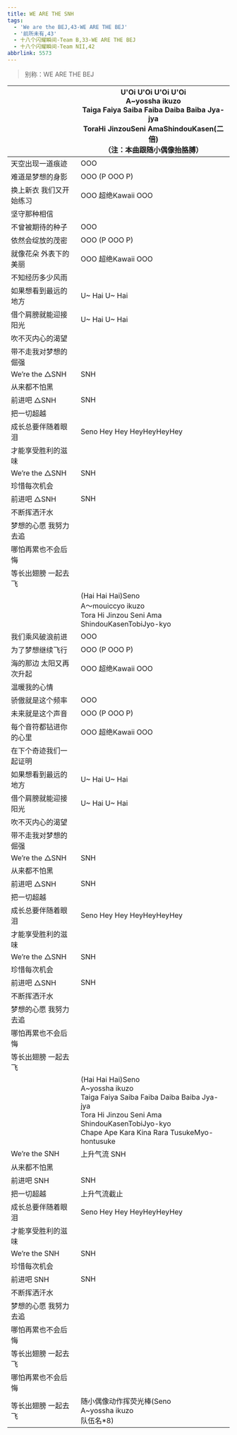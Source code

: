 ```yaml
---
title: WE ARE THE SNH
tags:
  - 'We are the BEJ,43-WE ARE THE BEJ'
  - '前所未有,43'
  - 十八个闪耀瞬间-Team B,33-WE ARE THE BEJ
  - 十八个闪耀瞬间-Team NII,42
abbrlink: 5573
---
```

> 别称：WE ARE THE BEJ

|      |U'Oi U'Oi U'Oi U'Oi<br>A~yossha ikuzo<br>Taiga Faiya Saiba Faiba Daiba Baiba Jya-jya<br>ToraHi JinzouSeni AmaShindouKasen(二倍)<br>（注：本曲跟随小偶像抬胳膊）|
|--|--|
|天空出现一道痕迹|OOO|
|难道是梦想的身影|OOO (P OOO P)|
|换上新衣 我们又开始练习|OOO 超绝Kawaii OOO|
|坚守那种相信|      |
|不曾被期待的种子|OOO|
|依然会绽放的茂密|OOO (P OOO P)|
|就像花朵 外表下的美丽|OOO 超绝Kawaii OOO|
|不知经历多少风雨|      |
|如果想看到最远的地方|U~ Hai U~ Hai |
|借个肩膀就能迎接阳光|U~ Hai U~ Hai|
|吹不灭内心的渴望|      |
|带不走我对梦想的倔强|      |
|We’re the △SNH|SNH|
|从来都不怕黑|      |
|前进吧 △SNH|SNH|
|把一切超越|      |
|成长总要伴随着眼泪|Seno Hey Hey HeyHeyHeyHey|
|才能享受胜利的滋味|      |
|We’re the △SNH|SNH|
|珍惜每次机会|      |
|前进吧 △SNH|SNH|
|不断挥洒汗水|      |
|梦想的心愿 我努力去追|      |
|哪怕再累也不会后悔|      |
|等长出翅膀 一起去飞|      |
|      |(Hai Hai Hai)Seno<br>A～mouiccyo ikuzo<br>Tora Hi Jinzou Seni Ama ShindouKasenTobiJyo-kyo|
|我们乘风破浪前进|OOO|
|为了梦想继续飞行|OOO (P OOO P)|
|海的那边 太阳又再次升起|OOO 超绝Kawaii OOO|
|温暖我的心情|      |
|骄傲就是这个频率|OOO|
|未来就是这个声音|OOO (P OOO P)|
|每个音符都钻进你的心里|OOO 超绝Kawaii OOO|
|在下个奇迹我们一起证明|      |
|如果想看到最远的地方|U~ Hai U~ Hai |
|借个肩膀就能迎接阳光|U~ Hai U~ Hai|
|吹不灭内心的渴望|      |
|带不走我对梦想的倔强|      |
|We’re the △SNH|SNH|
|从来都不怕黑|      |
|前进吧 △SNH|SNH|
|把一切超越|      |
|成长总要伴随着眼泪|Seno Hey Hey HeyHeyHeyHey|
|才能享受胜利的滋味|      |
|We’re the △SNH|SNH|
|珍惜每次机会|      |
|前进吧 △SNH|SNH|
|不断挥洒汗水|      |
|梦想的心愿 我努力去追|      |
|哪怕再累也不会后悔|      |
|等长出翅膀 一起去飞|      |
|      |(Hai Hai Hai)Seno<br>A~yossha ikuzo<br>Taiga Faiya Saiba Faiba Daiba Baiba Jya-jya<br>Tora Hi Jinzou Seni Ama ShindouKasenTobiJyo-kyo<br>Chape Ape Kara Kina Rara TusukeMyo-hontusuke|
|We’re the SNH|上升气流 SNH|
|从来都不怕黑|      |
|前进吧 SNH|SNH|
|把一切超越|上升气流截止|
|成长总要伴随着眼泪|Seno Hey Hey HeyHeyHeyHey|
|才能享受胜利的滋味|      |
|We’re the SNH|SNH|
|珍惜每次机会|      |
|前进吧 SNH|SNH|
|不断挥洒汗水|      |
|梦想的心愿 我努力去追|      |
|哪怕再累也不会后悔|      |
|等长出翅膀 一起去飞|      |
|哪怕再累也不会后悔|      |
|等长出翅膀 一起去飞|随小偶像动作挥荧光棒(Seno<br>A~yossha ikuzo<br>队伍名*8)|
